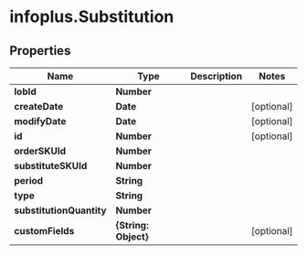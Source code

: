 # infoplus.Substitution

## Properties
Name | Type | Description | Notes
------------ | ------------- | ------------- | -------------
**lobId** | **Number** |  | 
**createDate** | **Date** |  | [optional] 
**modifyDate** | **Date** |  | [optional] 
**id** | **Number** |  | [optional] 
**orderSKUId** | **Number** |  | 
**substituteSKUId** | **Number** |  | 
**period** | **String** |  | 
**type** | **String** |  | 
**substitutionQuantity** | **Number** |  | 
**customFields** | **{String: Object}** |  | [optional] 


